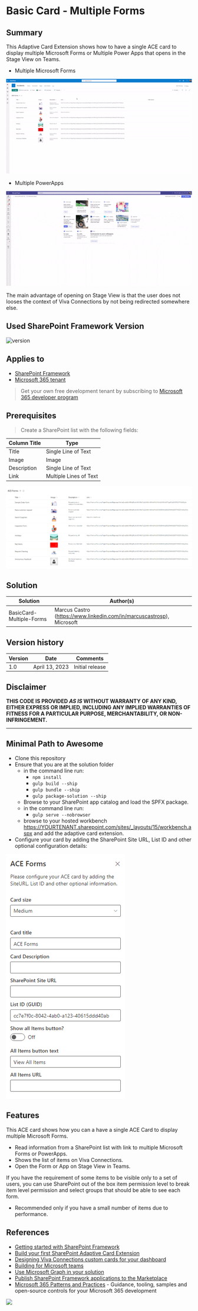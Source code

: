 # Basic Card - Multiple Forms

## Summary

This Adaptive Card Extension shows how to have a single ACE card to display multiple Microsoft Forms or Multiple Power Apps that opens in the Stage View on Teams.

- Multiple Microsoft Forms

![screenshot](assets/MSForms-List-ACE.gif)

- Multiple PowerApps

![screenshot](assets/Apps-List-ACE.gif)

The main advantage of opening on Stage View is that the user does not looses the context of Viva Connections by not being redirected somewhere else.

## Used SharePoint Framework Version

![version](https://img.shields.io/badge/version-1.16.1-green.svg)

## Applies to

- [SharePoint Framework](https://aka.ms/spfx)
- [Microsoft 365 tenant](https://docs.microsoft.com/en-us/sharepoint/dev/spfx/set-up-your-developer-tenant)

> Get your own free development tenant by subscribing to [Microsoft 365 developer program](http://aka.ms/o365devprogram)

## Prerequisites

> Create a SharePoint list with the following fields:

| Column Title | Type             | 
| ------- | ---------------- 
| Title    | Single Line of Text |
| Image    | Image |
| Description    | Single Line of Text |
| Link    | Multiple Lines of Text |

![SharePoint List Fields ](assets/SPList.png)

## Solution

| Solution    | Author(s)                                               |
| ----------- | ------------------------------------------------------- |
| BasicCard-Multiple-Forms | Marcus Castro (https://www.linkedin.com/in/marcuscastrosp), Microsoft |

## Version history

| Version | Date             | Comments        |
| ------- | ---------------- | --------------- |
| 1.0     | April 13, 2023 | Initial release |

## Disclaimer

**THIS CODE IS PROVIDED _AS IS_ WITHOUT WARRANTY OF ANY KIND, EITHER EXPRESS OR IMPLIED, INCLUDING ANY IMPLIED WARRANTIES OF FITNESS FOR A PARTICULAR PURPOSE, MERCHANTABILITY, OR NON-INFRINGEMENT.**

---

## Minimal Path to Awesome

- Clone this repository
- Ensure that you are at the solution folder
  - in the command line run:
    - `npm install`
    - `gulp build --ship`
    - `gulp bundle --ship`
    - `gulp package-solution --ship`
  - Browse to your SharePoint app catalog and load the SPFX package.
  - in the command line run:
    - `gulp serve --nobrowser`
  - browse to your hosted workbench <https://YOURTENANT.sharepoint.com/sites/_layouts/15/workbench.aspx> and add the adaptive card extension.
- Configure your card by adding the SharePoint Site URL, List ID and other optional configuration details:

![SharePoint List Fields ](assets/CardConfig.png)

## Features

This ACE card shows how you can a have a single ACE Card to display multiple Microsoft Forms.

- Read information from a SharePoint list with link to multiple Microsoft Forms or PowerApps.
- Shows the list of items on Viva Connections.
- Open the Form or App on Stage View in Teams.

If you have the requirement of some items to be visible only to a set of users, you can use SharePoint out of the box item permission level to break item level permission and select groups that should be able to see each form. 

- Recommended only if you have a small number of items due to performance.

## References

- [Getting started with SharePoint Framework](https://docs.microsoft.com/en-us/sharepoint/dev/spfx/set-up-your-developer-tenant)
- [Build your first SharePoint Adaptive Card Extension](https://docs.microsoft.com/en-us/sharepoint/dev/spfx/viva/get-started/build-first-sharepoint-adaptive-card-extension)
- [Designing Viva Connections custom cards for your dashboard](https://docs.microsoft.com/en-us/sharepoint/dev/spfx/viva/design/design-intro)
- [Building for Microsoft teams](https://docs.microsoft.com/en-us/sharepoint/dev/spfx/build-for-teams-overview)
- [Use Microsoft Graph in your solution](https://docs.microsoft.com/en-us/sharepoint/dev/spfx/web-parts/get-started/using-microsoft-graph-apis)
- [Publish SharePoint Framework applications to the Marketplace](https://docs.microsoft.com/en-us/sharepoint/dev/spfx/publish-to-marketplace-overview)
- [Microsoft 365 Patterns and Practices](https://aka.ms/m365pnp) - Guidance, tooling, samples and open-source controls for your Microsoft 365 development

<img src="https:/pnptelemetry.azurewebsites.net/sp-dev-fx-aces/samples/BasicCard-Multiple-Forms-Apps" />